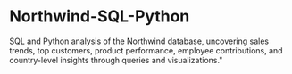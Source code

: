 # Northwind-SQL-Python
SQL and Python analysis of the Northwind database, uncovering sales trends, top customers, product performance, employee contributions, and country-level insights through queries and visualizations."
